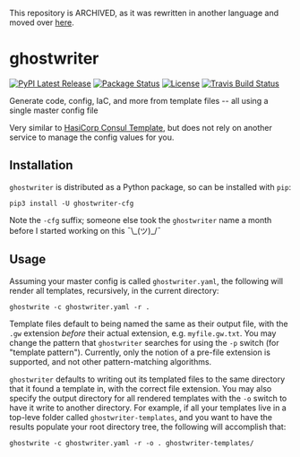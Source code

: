 This repository is ARCHIVED, as it was rewritten in another language and moved over
[here](https://github.com/opensourcecorp/ghostwriter).

ghostwriter
===========

[![PyPI Latest Release](https://img.shields.io/pypi/v/ghostwriter-cfg.svg)](https://pypi.org/project/ghostwriter-cfg/)
[![Package Status](https://img.shields.io/pypi/status/ghostwriter-cfg.svg)](https://pypi.org/project/ghostwriter-cfg/)
[![License](https://img.shields.io/pypi/l/ghostwriter-cfg.svg)](https://github.com/ryapric/ghostwriter/blob/master/LICENSE)
[![Travis Build Status](https://travis-ci.org/ryapric/ghostwriter.svg?branch=master)](https://travis-ci.org/ryapric/ghostwriter)

Generate code, config, IaC, and more from template files -- all using a single
master config file

Very similar to [HasiCorp Consul
Template](https://github.com/hashicorp/consul-template), but does not rely on
another service to manage the config values for you.

Installation
------------

`ghostwriter` is distributed as a Python package, so can be installed with
`pip`:

    pip3 install -U ghostwriter-cfg

Note the `-cfg` suffix; someone else took the `ghostwriter` name a month before
I started working on this ¯\\\_(ツ)\_/¯

Usage
-----

Assuming your master config is called `ghostwriter.yaml`, the following will
render all templates, recursively, in the current directory:

    ghostwrite -c ghostwriter.yaml -r .

Template files default to being named the same as their output file, with the
`.gw` extension *before* their actual extension, e.g. `myfile.gw.txt`. You may
change the pattern that `ghostwriter` searches for using the `-p` switch (for
"template pattern"). Currently, only the notion of a pre-file extension is
supported, and not other pattern-matching algorithms.

`ghostwriter` defaults to writing out its templated files to the same directory
that it found a template in, with the correct file extension. You may also
specify the output directory for all rendered templates with the `-o` switch to
have it write to another directory. For example, if all your templates live in a
top-leve folder called `ghostwriter-templates`, and you want to have the results
populate your root directory tree, the following will accomplish that:

    ghostwrite -c ghostwriter.yaml -r -o . ghostwriter-templates/

